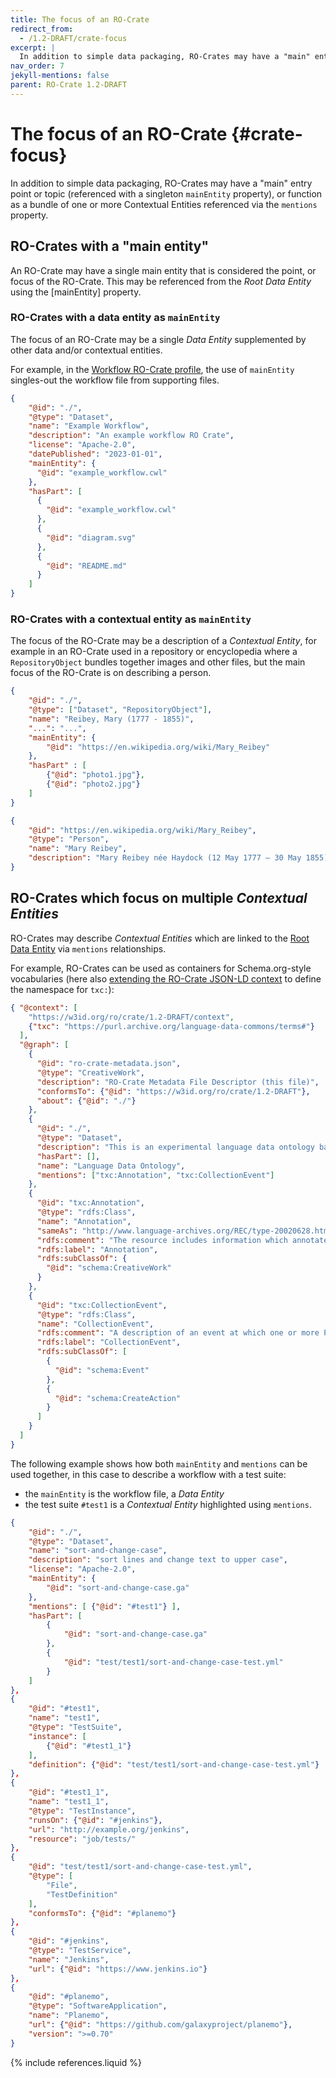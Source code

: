 ```yaml
---
title: The focus of an RO-Crate
redirect_from:
  - /1.2-DRAFT/crate-focus
excerpt: |
  In addition to simple data packaging, RO-Crates may have a "main" entry point or topic (referenced with a singleton `mainEntity` property), or function as a bundle of one or more Contextual Entities referenced via the `mentions` property.
nav_order: 7
jekyll-mentions: false
parent: RO-Crate 1.2-DRAFT
---
```

<!--
   Copyright 2019-2020 University of Technology Sydney
   Copyright 2019-2020 The University of Manchester UK 
   Copyright 2019-2022 RO-Crate contributors <https://github.com/ResearchObject/ro-crate/graphs/contributors>

   Licensed under the Apache License, Version 2.0 (the "License");
   you may not use this file except in compliance with the License.
   You may obtain a copy of the License at

       http://www.apache.org/licenses/LICENSE-2.0

   Unless required by applicable law or agreed to in writing, software
   distributed under the License is distributed on an "AS IS" BASIS,
   WITHOUT WARRANTIES OR CONDITIONS OF ANY KIND, either express or implied.
   See the License for the specific language governing permissions and
   limitations under the License.
-->

# The focus of an RO-Crate {#crate-focus}

In addition to simple data packaging, RO-Crates may have a "main" entry point or topic (referenced with a singleton `mainEntity` property), or function as a bundle of one or more Contextual Entities referenced via the `mentions` property.

## RO-Crates with a "main entity"

An RO-Crate may have a single main entity that is considered the point, or focus of the RO-Crate. This may be referenced from the _Root Data Entity_ using the [mainEntity] property.

### RO-Crates with a data entity as `mainEntity`

The focus of an RO-Crate may be a single _Data Entity_ supplemented by other data and/or contextual entities.

For example, in the [Workflow RO-Crate profile](https://www.researchobject.org/ro-crate/profiles.html#workflow-ro-crate-profile), the use of `mainEntity` singles-out the workflow file from supporting files.

```json
{
    "@id": "./",
    "@type": "Dataset",
    "name": "Example Workflow",
    "description": "An example workflow RO Crate",
    "license": "Apache-2.0",
    "datePublished": "2023-01-01",
    "mainEntity": {
      "@id": "example_workflow.cwl"
    },
    "hasPart": [
      {
        "@id": "example_workflow.cwl"
      },
      {
        "@id": "diagram.svg"
      },
      {
        "@id": "README.md"
      }
    ]
}
```

### RO-Crates with a contextual entity as `mainEntity`

The focus of the RO-Crate may be a description of a _Contextual Entity_, for example in an RO-Crate used in a repository or encyclopedia where a `RepositoryObject` bundles together images and other files, but the main focus of the RO-Crate is on describing a person.

```json
{
    "@id": "./",
    "@type": ["Dataset", "RepositoryObject"],
    "name": "Reibey, Mary (1777 - 1855)",
    "...": "...",
    "mainEntity": {
        "@id": "https://en.wikipedia.org/wiki/Mary_Reibey"
    },
    "hasPart" : [
        {"@id": "photo1.jpg"},
        {"@id": "photo2.jpg"}
    ]
}

{
    "@id": "https://en.wikipedia.org/wiki/Mary_Reibey",
    "@type": "Person",
    "name": "Mary Reibey",
    "description": "Mary Reibey née Haydock (12 May 1777 – 30 May 1855) was an English-born merchant, shipowner and trader ..."
}
```

## RO-Crates which focus on multiple _Contextual Entities_

RO-Crates may describe _Contextual Entities_ which are linked to the [Root Data Entity](root-data-entity) via `mentions` relationships.

For example, RO-Crates can be used as containers for Schema.org-style vocabularies (here also [extending the RO-Crate JSON-LD context](appendix/jsonld.html#ro-crate-json-ld-context) to define the namespace for `txc:`):

```json
{ "@context": [
    "https://w3id.org/ro/crate/1.2-DRAFT/context",
    {"txc": "https://purl.archive.org/language-data-commons/terms#"}
  ],
  "@graph": [
    {
      "@id": "ro-crate-metadata.json",
      "@type": "CreativeWork",
      "description": "RO-Crate Metadata File Descriptor (this file)",
      "conformsTo": {"@id": "https://w3id.org/ro/crate/1.2-DRAFT"},
      "about": {"@id": "./"}
    },
    {
      "@id": "./",
      "@type": "Dataset",
      "description": "This is an experimental language data ontology based on OLAC terms for use in the ATAP and LDaCA projects",
      "hasPart": [],
      "name": "Language Data Ontology",
      "mentions": ["txc:Annotation", "txc:CollectionEvent"]
    },
    {
      "@id": "txc:Annotation",
      "@type": "rdfs:Class",
      "name": "Annotation",
      "sameAs": "http://www.language-archives.org/REC/type-20020628.html#annotation",
      "rdfs:comment": "The resource includes information which annotates some other linguistic record.",
      "rdfs:label": "Annotation",
      "rdfs:subClassOf": {
        "@id": "schema:CreativeWork"
      }
    },
    {
      "@id": "txc:CollectionEvent",
      "@type": "rdfs:Class",
      "name": "CollectionEvent",
      "rdfs:comment": "A description of an event at which one or more PrimaryTexts were captured, e.g. as video or audio",
      "rdfs:label": "CollectionEvent",
      "rdfs:subClassOf": [
        {
          "@id": "schema:Event"
        },
        {
          "@id": "schema:CreateAction"
        }
      ]
    }
  ]
}    
```


The following example shows how both `mainEntity` and `mentions` can be used together, in this case to describe a workflow with a test suite:
  * the `mainEntity` is the workflow file, a _Data Entity_
  * the test suite `#test1` is a _Contextual Entity_ highlighted using `mentions`.

```json
{
    "@id": "./",
    "@type": "Dataset",
    "name": "sort-and-change-case",
    "description": "sort lines and change text to upper case",
    "license": "Apache-2.0",
    "mainEntity": {
        "@id": "sort-and-change-case.ga"
    },
    "mentions": [ {"@id": "#test1"} ],
    "hasPart": [
        {
            "@id": "sort-and-change-case.ga"
        },
        {
            "@id": "test/test1/sort-and-change-case-test.yml"
        }
    ]
},
{
    "@id": "#test1",
    "name": "test1",
    "@type": "TestSuite",
    "instance": [
        {"@id": "#test1_1"}
    ],
    "definition": {"@id": "test/test1/sort-and-change-case-test.yml"}
},
{
    "@id": "#test1_1",
    "name": "test1_1",
    "@type": "TestInstance",
    "runsOn": {"@id": "#jenkins"},
    "url": "http://example.org/jenkins",
    "resource": "job/tests/"
},
{
    "@id": "test/test1/sort-and-change-case-test.yml",
    "@type": [
        "File",
        "TestDefinition"
    ],
    "conformsTo": {"@id": "#planemo"}
},
{
    "@id": "#jenkins",
    "@type": "TestService",
    "name": "Jenkins",
    "url": {"@id": "https://www.jenkins.io"}
},
{
    "@id": "#planemo",
    "@type": "SoftwareApplication",
    "name": "Planemo",
    "url": {"@id": "https://github.com/galaxyproject/planemo"},
    "version": ">=0.70"
}
```

{% include references.liquid %}
